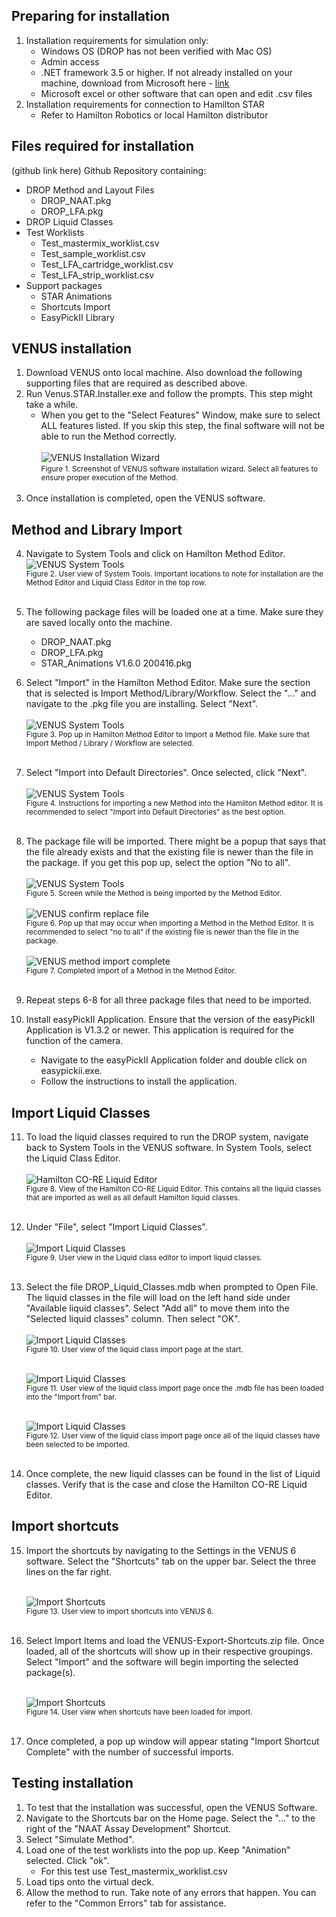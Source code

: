 ## Preparing for installation
1.	Installation requirements for simulation only: 
    - Windows OS (DROP has not been verified with Mac OS)
    - Admin access
    - .NET framework 3.5 or higher. If not already installed on your machine, download from Microsoft here - [link](https://www.microsoft.com/en-us/download/details.aspx?id=21)
    - Microsoft excel or other software that can open and edit .csv files 
2.	Installation requirements for connection to Hamilton STAR 
    - Refer to Hamilton Robotics or local Hamilton distributor 

## Files required for installation 
(github link here) Github Repository containing: 

- DROP Method and Layout Files 
    - DROP_NAAT.pkg
    - DROP_LFA.pkg
- DROP Liquid Classes 
- Test Worklists 
    - Test_mastermix_worklist.csv 
    - Test_sample_worklist.csv 
    - Test_LFA_cartridge_worklist.csv 
    - Test_LFA_strip_worklist.csv
- Support packages
    - STAR Animations
    - Shortcuts Import 
    - EasyPickII Library

## VENUS installation
1.	Download VENUS onto local machine. Also download the following supporting files that are required as described above.
2.	Run Venus.STAR.Installer.exe and follow the prompts. This step might take a while.
    - When you get to the "Select Features" Window, make sure to select ALL features listed. If you skip this step, the final software will not be able to run the Method correctly. <br> <br>
    ![VENUS Installation Wizard](./images/VENUS-installation-wizard.png) <br>
    <small>Figure 1. Screenshot of VENUS software installation wizard. Select all features to ensure proper execution of the Method. </small> <br><br>
3.	Once installation is completed, open the VENUS software. 

## Method and Library Import 
4.	Navigate to System Tools and click on Hamilton Method Editor. 
    ![VENUS System Tools](./images/VENUS-system-tools.png) <br>
    <small> Figure 2. User view of System Tools. Important locations to note for installation are the Method Editor and Liquid Class Editor in the top row. </small> <br><br>
5.	The following package files will be loaded one at a time. Make sure they are saved locally onto the machine. 
    - DROP_NAAT.pkg
    - DROP_LFA.pkg
    - STAR_Animations V1.6.0 200416.pkg 
6.	Select "Import" in the Hamilton Method Editor. Make sure the section that is selected is Import Method/Library/Workflow. Select the "..." and navigate to the .pkg file you are installing. Select "Next". <br> <br>
    ![VENUS System Tools](./images/VENUS-import-method.png) <br>
    <small> Figure 3. Pop up in Hamilton Method Editor to Import a Method file. Make sure that Import Method / Library / Workflow are selected. </small> <br><br>
7.	Select "Import into Default Directories". Once selected, click "Next". <br><br>
    ![VENUS System Tools](./images/VENUS-import-method-2.png) <br>
    <small> Figure 4. Instructions for importing a new Method into the Hamilton Method editor. It is recommended to select "Import into Default Directories" as the best option. </small> <br><br>
8.	The package file will be imported. There might be a popup that says that the file already exists and that the existing file is newer than the file in the package. If you get this pop up, select the option "No to all". <br><br>
    ![VENUS System Tools](./images/VENUS-import-method-3.png) <br>
    <small> Figure 5. Screen while the Method is being imported by the Method Editor. </small> <br><br>
    ![VENUS confirm replace file](./images/VENUS-confirm-replace-file.png) <br>
    <small> Figure 6. Pop up that may occur when importing a Method in the Method Editor. It is recommended to select "no to all" if the existing file is newer than the file in the package. </small> <br><br>
    ![VENUS method import complete](./images/VENUS-method-import-complete.png) <br>
    <small> Figure 7. Completed import of a Method in the Method Editor. </small> <br><br>

9.	Repeat steps 6-8 for all three package files that need to be imported.
10.	Install easyPickII Application. Ensure that the version of the easyPickII Application is V1.3.2 or newer. This application is required for the function of the camera. 
    - Navigate to the easyPickII Application folder and double click on easypickii.exe.
    - Follow the instructions to install the application.

## Import Liquid Classes
11.	To load the liquid classes required to run the DROP system, navigate back to System Tools in the VENUS software. In System Tools, select the Liquid Class Editor. <br><br>
    ![Hamilton CO-RE Liquid Editor](./images/VENUS-liquid-editor.png) <br>
    <small> Figure 8. View of the Hamilton CO-RE Liquid Editor. This contains all the liquid classes that are imported as well as all default Hamilton liquid classes. </small> <br><br>
12.	Under "File", select "Import Liquid Classes". <br><br>
    ![Import Liquid Classes](./images/Liquid-class-import.png) <br>
    <small> Figure 9. User view in the Liquid class editor to import liquid classes.  </small> <br><br>
13.	Select the file DROP_Liquid_Classes.mdb when prompted to Open File. The liquid classes in the file will load on the left hand side under "Available liquid classes". Select "Add all" to move them into the "Selected liquid classes" column. Then select "OK".<br><br>
    ![Import Liquid Classes](./images/Liquid-class-import-2.png) <br>
    <small> Figure 10. User view of the liquid class import page at the start. </small> <br><br>

    ![Import Liquid Classes](./images/Liquid-class-import-3.png) <br>
    <small> Figure 11. User view of the liquid class import page once the .mdb file has been loaded into the "Import from" bar. </small> <br><br>

    ![Import Liquid Classes](./images/Liquid-class-import-4.png) <br>
    <small> Figure 12. User view of the liquid class import page once all of the liquid classes have been selected to be imported. </small> <br><br>
     
14.	Once complete, the new liquid classes can be found in the list of Liquid classes. Verify that is the case and close the Hamilton CO-RE Liquid Editor.  

## Import shortcuts 
15.	Import the shortcuts by navigating to the Settings in the VENUS 6 software. Select the "Shortcuts" tab on the upper bar. Select the three lines on the far right. <br><br>

    ![Import Shortcuts](./images/import-shortcuts.png) <br>
    <small> Figure 13. User view to import shortcuts into VENUS 6. </small> <br><br>

16.	Select Import Items and load the VENUS-Export-Shortcuts.zip file. Once loaded, all of the shortcuts will show up in their respective groupings. Select "Import" and the software will begin importing the selected package(s). <br><br>

    ![Import Shortcuts](./images/import-shortcuts-2.png) <br>
    <small> Figure 14. User view when shortcuts have been loaded for import. </small> <br><br>

17.	Once completed, a pop up window will appear stating "Import Shortcut Complete" with the number of successful imports. 

## Testing installation
1.  To test that the installation was successful, open the VENUS Software. 
2.	Navigate to the Shortcuts bar on the Home page. Select the "..." to the right of the "NAAT Assay Development" Shortcut. 
3.	Select "Simulate Method".
4.	Load one of the test worklists into the pop up. Keep "Animation" selected. Click "ok". 
    - For this test use Test_mastermix_worklist.csv
5.	Load tips onto the virtual deck.
6.	Allow the method to run. Take note of any errors that happen. You can refer to the "Common Errors" tab for assistance. 



  